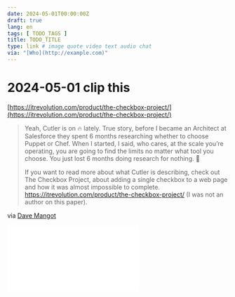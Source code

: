 ```yaml
---
date: 2024-05-01T00:00:00Z
draft: true
lang: en
tags: [ TODO_TAGS ]
title: TODO_TITLE
type: link # image quote video text audio chat
via: "[Who](http://example.com)"
---
```



# 2024-05-01 clip this

[https://itrevolution.com/product/the-checkbox-project/](https://itrevolution.com/product/the-checkbox-project/)

> Yeah, Cutler is on 🔥 lately.  True story, before I became an Architect at Salesforce they spent 6 months researching whether to choose Puppet or Chef.  When I started, I said, who cares, at the scale you’re operating, you are going to find the limits no matter what tool you choose.  You just lost 6 months doing research for nothing.  🤷
>
> If you want to read more about what Cutler is describing, check out The Checkbox Project, about adding a single checkbox to a web page and how it was almost impossible to complete.  https://itrevolution.com/product/the-checkbox-project/  (I was not an author on this paper).

via [Dave Mangot](https://ctocraft.slack.com/archives/C6ETG5LEB/p1714578865331849?thread_ts=1714415338.062789&channel=C6ETG5LEB&message_ts=1714578865.331849)


![2024-05-01-clip-this-0-FA23_DOEJ_Checkbox-Project_Digital.pdf](2024-05-01-clip-this-0-FA23_DOEJ_Checkbox-Project_Digital.pdf)
